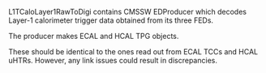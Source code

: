 L1TCaloLayer1RawToDigi contains CMSSW EDProducer which decodes
Layer-1 calorimeter trigger data obtained from its three FEDs.

The producer makes ECAL and HCAL TPG objects.

These should be identical to the ones read out from ECAL TCCs
and HCAL uHTRs.  However, any link issues could result in 
discrepancies.  
